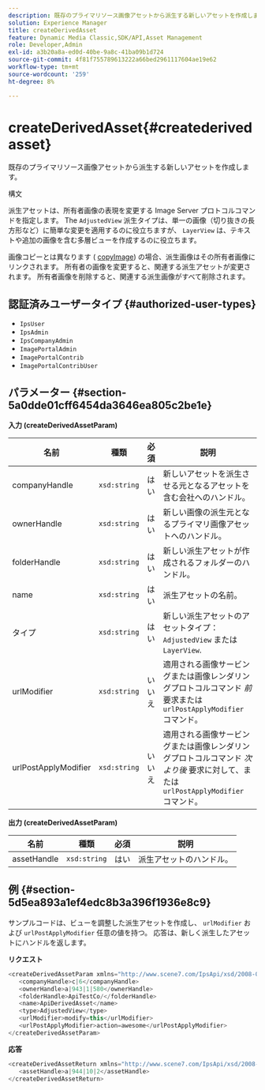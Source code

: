 ```yaml
---
description: 既存のプライマリソース画像アセットから派生する新しいアセットを作成します。
solution: Experience Manager
title: createDerivedAsset
feature: Dynamic Media Classic,SDK/API,Asset Management
role: Developer,Admin
exl-id: a3b20a8a-ed0d-40be-9a8c-41ba09b1d724
source-git-commit: 4f81f755789613222a66bed2961117604ae19e62
workflow-type: tm+mt
source-wordcount: '259'
ht-degree: 8%

---
```


# createDerivedAsset{#createderivedasset}

既存のプライマリソース画像アセットから派生する新しいアセットを作成します。

構文

<!--<a id="section_FE43FF204ED644C2AC901AF45982E942"></a>-->

派生アセットは、所有者画像の表現を変更する Image Server プロトコルコマンドを指定します。 The `AdjustedView` 派生タイプは、単一の画像（切り抜きの長方形など）に簡単な変更を適用するのに役立ちますが、 `LayerView` は、テキストや追加の画像を含む多層ビューを作成するのに役立ちます。

画像コピーとは異なります ( [copyImage](../../../operations/c-operations-intro/c-methods/r-copy-image.md#reference-0785131e690b4ad08be69172023f35d0)) の場合、派生画像はその所有者画像にリンクされます。 所有者の画像を変更すると、関連する派生アセットが変更されます。 所有者画像を削除すると、関連する派生画像がすべて削除されます。

## 認証済みユーザータイプ {#authorized-user-types}

* `IpsUser`
* `IpsAdmin`
* `IpsCompanyAdmin`
* `ImagePortalAdmin`
* `ImagePortalContrib`
* `ImagePortalContribUser`

## パラメーター {#section-5a0dde01cff6454da3646ea805c2be1e}

**入力 (createDerivedAssetParam)**

| 名前 | 種類 | 必須 | 説明 |
|---|---|---|---|
| companyHandle | `xsd:string` | はい | 新しいアセットを派生させる元となるアセットを含む会社へのハンドル。 |
| ownerHandle | `xsd:string` | はい | 新しい画像の派生元となるプライマリ画像アセットへのハンドル。 |
| folderHandle | `xsd:string` | はい | 新しい派生アセットが作成されるフォルダーのハンドル。 |
| name | `xsd:string` | はい | 派生アセットの名前。 |
| タイプ | `xsd:string` | はい | 新しい派生アセットのアセットタイプ： `AdjustedView` または `LayerView`. |
| urlModifier | `xsd:string` | いいえ | 適用される画像サービングまたは画像レンダリングプロトコルコマンド *前* 要求または `urlPostApplyModifier` コマンド。 |
| urlPostApplyModifier | `xsd:string` | いいえ | 適用される画像サービングまたは画像レンダリングプロトコルコマンド *次より後* 要求に対して、または `urlPostApplyModifier` コマンド。 |

**出力 (createDerivedAssetParam)**

| 名前 | 種類 | 必須 | 説明 |
|---|---|---|---|
| assetHandle | `xsd:string` | はい | 派生アセットのハンドル。 |

## 例 {#section-5d5ea893a1ef4edc8b3a396f1936e8c9}

サンプルコードは、ビューを調整した派生アセットを作成し、 `urlModifier` および `urlPostApplyModifier` 任意の値を持つ。 応答は、新しく派生したアセットにハンドルを返します。

**リクエスト**

```java
<createDerivedAssetParam xmlns="http://www.scene7.com/IpsApi/xsd/2008-01-15">
   <companyHandle>c|6</companyHandle>
   <ownerHandle>a|943|1|580</ownerHandle>
   <folderHandle>ApiTestCo/</folderHandle>
   <name>ApiDerivedAsset</name>
   <type>AdjustedView</type>
   <urlModifier>modify=this</urlModifier>
   <urlPostApplyModifier>action=awesome</urlPostApplyModifier>
</createDerivedAssetParam>
```

**応答**

```java
<createDerivedAssetReturn xmlns="http://www.scene7.com/IpsApi/xsd/2008-01-15">
   <assetHandle>a|944|10|2</assetHandle>
</createDerivedAssetReturn>
```

